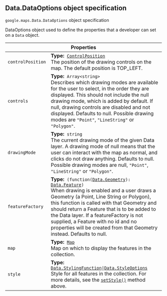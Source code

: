<h2 id="Data.DataOptions"> Data.DataOptions object specification </h2><p>
<code><span itemprop="path">google.maps</span>.<span itemprop="name">Data.DataOptions</span></code>
object specification
</p><p>DataOptions object used to define the properties that a developer can set on a <code>Data</code> object.</p><div class="devsite-table-wrapper"><table class="properties responsive" summary="record Data.DataOptions - Properties">
<thead>
<tr><th colspan="2">Properties</th>
</tr></thead>
<tbody>
<tr>
<td><code><span>controlPosition</span></code></td>
<td><div><strong>Type:</strong>&nbsp; <code><a href="https://github.com/amenadiel/google-maps-documentation/blob/master/docs/ControlPosition.md">ControlPosition</a></code></div>
<div class="desc">The position of the drawing controls on the map. The default position is TOP_LEFT.</div></td>
</tr>
<tr>
<td><code><span>controls</span></code></td>
<td><div><strong>Type:</strong>&nbsp; <code>Array&lt;string&gt;</code></div>
<div class="desc">Describes which drawing modes are available for the user to select, in the order they are displayed. This should not include the null drawing mode, which is added by default. If null, drawing controls are disabled and not displayed. Defaults to null. Possible drawing modes are <code>"Point"</code>, <code>"LineString"</code> or <code>"Polygon"</code>.</div></td>
</tr>
<tr>
<td><code><span>drawingMode</span></code></td>
<td><div><strong>Type:</strong>&nbsp; <code>string</code></div>
<div class="desc">The current drawing mode of the given Data layer. A drawing mode of null means that the user can interact with the map as normal, and clicks do not draw anything. Defaults to null. Possible drawing modes are null, <code>"Point"</code>, <code>"LineString"</code> or <code>"Polygon"</code>.</div></td>
</tr>
<tr>
<td><code><span>featureFactory</span></code></td>
<td><div><strong>Type:</strong>&nbsp; <code>(function(<a href="https://github.com/amenadiel/google-maps-documentation/blob/master/docs/Data.Geometry.md">Data.Geometry</a>): <a href="https://github.com/amenadiel/google-maps-documentation/blob/master/docs/Data.Feature.md">Data.Feature</a>)</code></div>
<div class="desc">When drawing is enabled and a user draws a Geometry (a Point, Line String or Polygon), this function is called with that Geometry and should return a Feature that is to be added to the Data layer. If a featureFactory is not supplied, a Feature with no id and no properties will be created from that Geometry instead. Defaults to null.</div></td>
</tr>
<tr>
<td><code><span>map</span></code></td>
<td><div><strong>Type:</strong>&nbsp; <code><a href="https://github.com/amenadiel/google-maps-documentation/blob/master/docs/Map.md">Map</a></code></div>
<div class="desc">Map on which to display the features in the collection.</div></td>
</tr>
<tr>
<td><code><span>style</span></code></td>
<td><div><strong>Type:</strong>&nbsp; <code><a href="https://github.com/amenadiel/google-maps-documentation/blob/master/docs/Data.StylingFunction.md">Data.StylingFunction</a>|<a href="https://github.com/amenadiel/google-maps-documentation/blob/master/docs/Data.StyleOptions.md">Data.StyleOptions</a></code></div>
<div class="desc">Style for all features in the collection. For more details, see the <code><a href="https://github.com/amenadiel/google-maps-documentation/blob/master/docs/Data.md">setStyle()</a></code> method above.</div></td>
</tr>
</tbody>
</table></div>